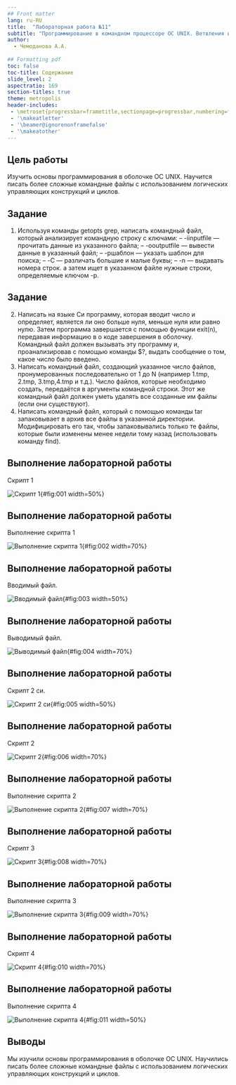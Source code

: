 ```yaml
---
## Front matter
lang: ru-RU
title:  "Лабораторная работа №11"
subtitle: "Программирование в командном процессоре ОС UNIX. Ветвления и циклы"
author:
  - Чемоданова А.А.
  
## Formatting pdf
toc: false
toc-title: Содержание
slide_level: 2
aspectratio: 169
section-titles: true
theme: metropolis
header-includes:
 - \metroset{progressbar=frametitle,sectionpage=progressbar,numbering=fraction}
 - '\makeatletter'
 - '\beamer@ignorenonframefalse'
 - '\makeatother'
---
```


## Цель работы

Изучить основы программирования в оболочке ОС UNIX. Научится писать более сложные командные файлы с использованием логических управляющих конструкций и циклов.

## Задание

1. Используя команды getopts grep, написать командный файл, который анализирует командную строку с ключами:
– -iinputfile — прочитать данные из указанного файла;
– -ooutputfile — вывести данные в указанный файл;
– -pшаблон — указать шаблон для поиска;
– -C — различать большие и малые буквы;
– -n — выдавать номера строк.
а затем ищет в указанном файле нужные строки, определяемые ключом -p.

## Задание
2. Написать на языке Си программу, которая вводит число и определяет, является ли оно больше нуля, меньше нуля или равно нулю. Затем программа завершается с помощью функции exit(n), передавая информацию в о коде завершения в оболочку. Командный файл должен вызывать эту программу и, проанализировав с помощью команды $?, выдать сообщение о том, какое число было введено.
3. Написать командный файл, создающий указанное число файлов, пронумерованных последовательно от 1 до N (например 1.tmp, 2.tmp, 3.tmp,4.tmp и т.д.). Число файлов, которые необходимо создать, передаётся в аргументы командной строки. Этот же командный файл должен уметь удалять все созданные им файлы (если они существуют).
4. Написать командный файл, который с помощью команды tar запаковывает в архив все файлы в указанной директории. Модифицировать его так, чтобы запаковывались только те файлы, которые были изменены менее недели тому назад (использовать команду find).

## Выполнение лабораторной работы

Скрипт 1

![Скрипт 1](image/1.png){#fig:001 width=50%}

## Выполнение лабораторной работы

Выполнение скрипта 1

![Выполнение скрипта 1](image/2.png){#fig:002 width=70%}

## Выполнение лабораторной работы

Вводимый файл.

![Вводимый файл](image/111.png){#fig:003 width=50%}

## Выполнение лабораторной работы

Выводимый файл. 

![Выводимый файл](image/1111.png){#fig:004 width=70%}

## Выполнение лабораторной работы

Скрипт 2 си.

![Скрипт 2 си](image/3.png){#fig:005 width=50%}

## Выполнение лабораторной работы

Скрипт 2 

![Скрипт 2](image/4.png){#fig:006 width=70%}

## Выполнение лабораторной работы

Выполнение скрипта 2

![Выполнение скрипта 2](image/5.png){#fig:007 width=70%}


## Выполнение лабораторной работы

Скрипт 3 

![Скрипт 3](image/6.png){#fig:008 width=70%}

## Выполнение лабораторной работы

Выполнение скрипта 3

![Выполнение скрипта 3](image/7.png){#fig:009 width=70%}

## Выполнение лабораторной работы

Скрипт 4 

![Скрипт 4](image/8.png){#fig:010 width=70%}

## Выполнение лабораторной работы

Выполнение скрипта 4

![Выполнение скрипта 4](image/9.png){#fig:011 width=50%}


## Выводы

Мы изучили основы программирования в оболочке ОС UNIX. Научились писать более сложные командные файлы с использованием логических управляющих конструкций и циклов.

